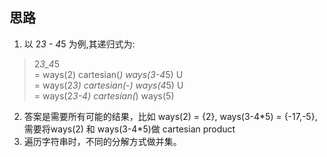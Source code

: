 ## 思路

1. 以 2*3 - 4*5 为例,其递归式为:

> 2*3_4*5  
> = ways(2) cartesian(*) ways(3-4*5) U  
> = ways(2*3) cartesian(-) ways(4*5) U  
> = ways(2*3-4) cartesian(*) ways(5)

2. 答案是需要所有可能的结果，比如 ways(2) = {2}, ways(3-4\*5) = {-17,-5}, 需要将ways(2) 和 ways(3-4\*5)做 cartesian product
3. 遍历字符串时，不同的分解方式做并集。



